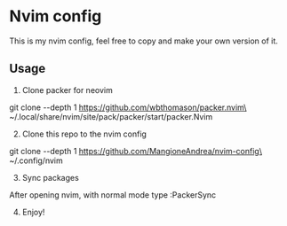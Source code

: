 # Nvim config

This is my nvim config, feel free to copy and make your own version of it.

## Usage

1) Clone packer for neovim

git clone --depth 1 https://github.com/wbthomason/packer.nvim\
 ~/.local/share/nvim/site/pack/packer/start/packer.Nvim

2) Clone this repo to the nvim config 

git clone --depth 1 https://github.com/MangioneAndrea/nvim-config\
 ~/.config/nvim

3) Sync packages

After opening nvim, with normal mode type :PackerSync

4) Enjoy!
